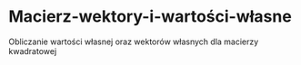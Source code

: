 # Macierz-wektory-i-wartości-własne
Obliczanie wartości własnej oraz wektorów własnych dla macierzy kwadratowej
